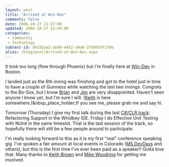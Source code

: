 ```yaml
---
layout: post
title: "Arrived at Win-Dev"
comments: false
date: 2004-10-27 21:27:00
updated: 2004-10-27 21:44:00
categories:
 - Community
 - Technology
subtext-id: d4192aa2-ab98-4452-a9a6-2fa0914f1f0e
alias: /blog/post/Arrived-at-Win-Dev.aspx
---
```



It took too long (flew through Phoenix) but I'm finally here at [Win-Dev](http://butrain.bu.edu/windev/default.asp) in Boston.

I landed just as the 6th inning was finishing and got to the hotel just in time to have a couple of Guinness while watching the last two innings. Congrats to the Bo-Sox, but I know [Brian](http://dotnetjunkies.com/WebLog/oneagilecoder/) and [Jim](http://blogs.msdn.com/jamesnewkirk) are very disappointed. Haven't seen anyone I know yet, but I'm sure I will. ([Keith](http://www.pluralsight.com/blogs/keith/default.aspx) is here somewhere.)&nbsp_place_holder;If you see me, please grab me and say hi.

Tomorrow (Thursday) I give my first talk during the last [C#/CLR track](http://butrain.bu.edu/windev/track2.asp): Refactoring Support in the Whidbey IDE. Friday I do Effective Unit Testing with NUnit in the same timeslot. That is the last session of the track, so hopefully there will still be a few people around to participate.

I'm really looking forward to this as it is my first "real" conference speaking gig. I've spoken a fair amount at local events in Colorado ([MS DevDays](http://msdn.microsoft.com/events/devdays/) and others), but this is the first time I've ever been paid as a speaker!! Gotta love that. Many thanks to [Keith Brown](http://www.pluralsight.com/blogs/keith/default.aspx) and [Mike Woodring](http://www.pluralsight.com/blogs/mike/default.aspx) for getting me involved.
